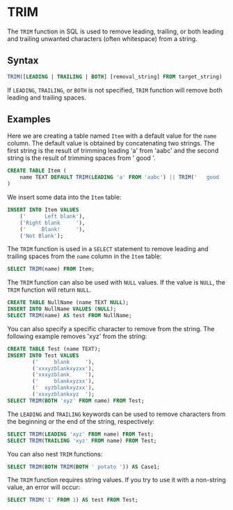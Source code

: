 # TRIM

The `TRIM` function in SQL is used to remove leading, trailing, or both leading and trailing unwanted characters (often whitespace) from a string.

## Syntax

```sql
TRIM([LEADING | TRAILING | BOTH] [removal_string] FROM target_string)
```

If `LEADING`, `TRAILING`, or `BOTH` is not specified, `TRIM` function will remove both leading and trailing spaces.

## Examples

Here we are creating a table named `Item` with a default value for the `name` column. The default value is obtained by concatenating two strings. The first string is the result of trimming leading 'a' from 'aabc' and the second string is the result of trimming spaces from '   good  '.

```sql
CREATE TABLE Item (
    name TEXT DEFAULT TRIM(LEADING 'a' FROM 'aabc') || TRIM('   good  ')
)
```

We insert some data into the `Item` table:

```sql
INSERT INTO Item VALUES
    ('      Left blank'),
    ('Right blank     '),
    ('     Blank!     '),
    ('Not Blank');
```

The `TRIM` function is used in a `SELECT` statement to remove leading and trailing spaces from the `name` column in the `Item` table:

```sql
SELECT TRIM(name) FROM Item;
```

The `TRIM` function can also be used with `NULL` values. If the value is `NULL`, the `TRIM` function will return `NULL`.

```sql
CREATE TABLE NullName (name TEXT NULL);
INSERT INTO NullName VALUES (NULL);
SELECT TRIM(name) AS test FROM NullName;
```

You can also specify a specific character to remove from the string. The following example removes 'xyz' from the string:

```sql
CREATE TABLE Test (name TEXT);
INSERT INTO Test VALUES
        ('     blank     '), 
        ('xxxyzblankxyzxx'), 
        ('xxxyzblank     '),
        ('     blankxyzxx'),
        ('  xyzblankxyzxx'),
        ('xxxyzblankxyz  ');
SELECT TRIM(BOTH 'xyz' FROM name) FROM Test;
```

The `LEADING` and `TRAILING` keywords can be used to remove characters from the beginning or the end of the string, respectively:

```sql
SELECT TRIM(LEADING 'xyz' FROM name) FROM Test;
SELECT TRIM(TRAILING 'xyz' FROM name) FROM Test;
```

You can also nest `TRIM` functions:

```sql
SELECT TRIM(BOTH TRIM(BOTH ' potato ')) AS Case1;
```

The `TRIM` function requires string values. If you try to use it with a non-string value, an error will occur:

```sql
SELECT TRIM('1' FROM 1) AS test FROM Test;
```